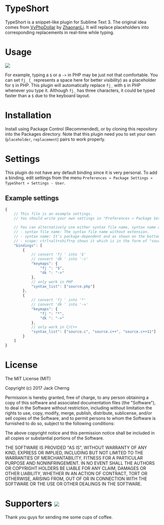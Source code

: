TypeShort
=========

TypeShort is a snippet-like plugin for Sublime Text 3.
The original idea comes from [VvPhpDollar](https://github.com/ZhaonanLi/VvPhpDollar) by [ZhaonanLi](https://github.com/ZhaonanLi).
It will replace placeholders into corresponding replacements in real-time while typing.


Usage
=====

![](https://raw.githubusercontent.com/jfcherng/sublime-TypeShort/gh-pages/images/screenshot.gif)

For example, typing a `$` or a `->` in PHP may be just not that comfortable.
You can set `fj_` (`_` represents a space here for better visibility) as a placeholder for `$` in PHP.
This plugin will automatically replace `fj_` with `$` in PHP whenever you type it.
Although `fj_` has three characters, it could be typed faster than a `$` due to the keyboard layout.


Installation
============

Install using Package Control (Recommended), or by cloning this repository into the Packages directory.
Note that this plugin need you to set your own (`placeholder`, `replacement`) pairs to work properly.


Settings
========

This plugin do not have any default binding since it is very personal.
To add a binding, edit settings from the menu `Preferences » Package Settings » TypeShort » Settings - User`.

## Example settings

```javascript
{
    // This file is an example settings.
    // You should write your own settings in "Preferences » Package Settings » TypeShort » Settings - User"

    // You can alternatively use either syntax file name, syntax name or scopes in the "syntax_list".
    // - syntax file name: The syntax file name without extension.
    // - syntax name: It's package-dependent and as shown on the bottom-right corner of your ST windows.
    // - scope: ctrl+alt+shift+p shows it which is in the form of "source.xxx/text.xxx".
    "bindings": [
        {
            // convert 'fj ' into '$'
            // convert 'dk ' into '->'
            "keymaps": {
                "fj ": "$",
                "dk ": "->"
            },
            // only work in PHP
            "syntax_list": ["source.php"]
        },
        {
            // convert 'fj ' into '*'
            // convert 'dk ' into '->'
            "keymaps": {
                "fj ": "*",
                "dk ": "->"
            },
            // only work in C/C++
            "syntax_list": ["source.c", "source.c++", "source.c++11"]
        }
    ]
}
```


License
=======

The MIT License (MIT)

Copyright (c) 2017 Jack Cherng

Permission is hereby granted, free of charge, to any person obtaining a copy
of this software and associated documentation files (the "Software"), to deal
in the Software without restriction, including without limitation the rights
to use, copy, modify, merge, publish, distribute, sublicense, and/or sell
copies of the Software, and to permit persons to whom the Software is
furnished to do so, subject to the following conditions:

The above copyright notice and this permission notice shall be included in all
copies or substantial portions of the Software.

THE SOFTWARE IS PROVIDED "AS IS", WITHOUT WARRANTY OF ANY KIND, EXPRESS OR
IMPLIED, INCLUDING BUT NOT LIMITED TO THE WARRANTIES OF MERCHANTABILITY,
FITNESS FOR A PARTICULAR PURPOSE AND NONINFRINGEMENT. IN NO EVENT SHALL THE
AUTHORS OR COPYRIGHT HOLDERS BE LIABLE FOR ANY CLAIM, DAMAGES OR OTHER
LIABILITY, WHETHER IN AN ACTION OF CONTRACT, TORT OR OTHERWISE, ARISING FROM,
OUT OF OR IN CONNECTION WITH THE SOFTWARE OR THE USE OR OTHER DEALINGS IN THE
SOFTWARE.


Supporters <a href="https://www.paypal.com/cgi-bin/webscr?cmd=_s-xclick&hosted_button_id=ATXYY9Y78EQ3Y" target="_blank"><img src="https://www.paypalobjects.com/en_US/i/btn/btn_donate_LG.gif" /></a>
==========

Thank you guys for sending me some cups of coffee.
